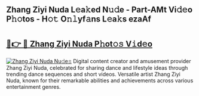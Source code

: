 ## Zhang Ziyi Nuda L𝚎a𝚔ed N𝚞𝚍e - Part-AMt Vi𝚍𝚎o P𝚑𝚘tos - H𝚘𝚝 O𝚗𝚕yf𝚊ns L𝚎a𝚔s ezaAf

# <h2><a href="http://kfajs11.oniu.top/?m=Zhang+Ziyi+Nuda">🔗👉 🔴 Zhang Ziyi Nuda P𝚑ot𝚘𝚜 V𝚒d𝚎o</a></h2>

[![Zhang Ziyi Nuda Nu𝚍e𝚜](https://i.imgur.com/0qMVB7G.gif)](http://kfajs11.oniu.top/?m=Zhang+Ziyi+Nuda)
Digital content creator and amusement provider Zhang Ziyi Nuda, celebrated for sharing dance and lifestyle ideas through trending dance sequences and short videos. Versatile artist Zhang Ziyi Nuda, known for their remarkable abilities and achievements across various entertainment genres.  
